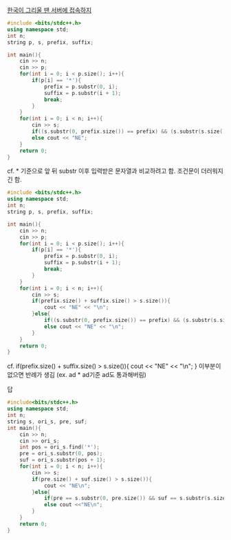 [한국이 그리울 땐 서버에 접속하지](https://www.acmicpc.net/problem/9996)

```c++
#include <bits/stdc++.h>
using namespace std;
int n;
string p, s, prefix, suffix;

int main(){
	cin >> n;
	cin >> p;
	for(int i = 0; i < p.size(); i++){
		if(p[i] == '*'){
			prefix = p.substr(0, i);
			suffix = p.substr(i + 1);
			break;
		}
	}
	for(int i = 0; i < n; i++){
		cin >> s;
		if((s.substr(0, prefix.size()) == prefix) && (s.substr(s.size()-1, suffix.size()) == suffix)) cout << "DA";
		else cout << "NE";
	}
	return 0;
}
```
cf. * 기준으로 앞 뒤 substr 이후 입력받은 문자열과 비교하려고 함.
조건문이 더러워지긴 함.

```c++
#include <bits/stdc++.h>
using namespace std;
int n;
string p, s, prefix, suffix;

int main(){
	cin >> n;
	cin >> p;
	for(int i = 0; i < p.size(); i++){
		if(p[i] == '*'){
			prefix = p.substr(0, i);
			suffix = p.substr(i + 1);
			break;
		}
	}
	for(int i = 0; i < n; i++){
		cin >> s;
		if(prefix.size() + suffix.size() > s.size()){
			cout << "NE" << "\n";
		}else{
			if((s.substr(0, prefix.size()) == prefix) && (s.substr(s.size()-suffix.size()) == suffix)) cout << "DA" << "\n";
			else cout << "NE" << "\n";	
		}
	}
	return 0;
}
```
cf. if(prefix.size() + suffix.size() > s.size()){
			cout << "NE" << "\n";
		} 이부분이 없으면 반례가 생김 (ex. ad * ad기준 ad도 통과해버림)


답
```c++
#include<bits/stdc++.h> 
using namespace std;   
int n; 
string s, ori_s, pre, suf; 
int main(){
    cin >> n;
    cin >> ori_s;  
    int pos = ori_s.find('*');  
    pre = ori_s.substr(0, pos); 
    suf = ori_s.substr(pos + 1); 
    for(int i = 0; i < n; i++){
        cin >> s; 
        if(pre.size() + suf.size() > s.size()){
            cout << "NE\n";
        }else{
            if(pre == s.substr(0, pre.size()) && suf == s.substr(s.size() - suf.size())) cout << "DA\n";
            else cout <<"NE\n";  
        } 
    } 
    return 0;
} 
```
